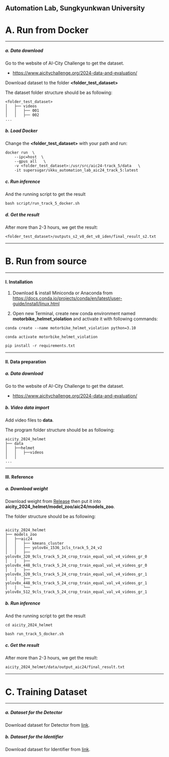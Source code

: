 ## Automation Lab, Sungkyunkwan University

# A. Run from Docker

---

##### a. Data download

Go to the website of AI-City Challenge to get the dataset.

- https://www.aicitychallenge.org/2024-data-and-evaluation/

Download dataset to the folder **<folder_test_dataset>**

The dataset folder structure should be as following:

```
<folder_test_dataset>
│   ├── videos
│   │   ├── 001
│   │   ├── 002
...
```

##### b. Load Docker

Change the **<folder_test_dataset>** with your path and run:

```shell
docker run  \
    --ipc=host  \
    --gpus all   \
    -v <folder_test_dataset>:/usr/src/aic24-track_5/data   \
    -it supersugar/skku_automation_lab_aic24_track_5:latest
```

##### c. Run inference

And the running script to get the result

```shell
bash script/run_track_5_docker.sh 
```

##### d. Get the result
After more than 2-3 hours, we get the result:
```
<folder_test_dataset>/outputs_s2_v8_det_v8_iden/final_result_s2.txt
```

---

# B. Run from source

---

#### I. Installation

1. Download & install Miniconda or Anaconda from https://docs.conda.io/projects/conda/en/latest/user-guide/install/linux.html


2. Open new Terminal, create new conda environment named **motorbike_helmet_violation** and activate it with following commands:

```shell
conda create --name motorbike_helmet_violation python=3.10

conda activate motorbike_helmet_violation

pip install -r requirements.txt
```

---


#### II. Data preparation

##### a. Data download

Go to the website of AI-City Challenge to get the dataset.

- https://www.aicitychallenge.org/2024-data-and-evaluation/

##### b. Video data import

Add video files to **data**.
   
The program folder structure should be as following:

```
aicity_2024_helmet
├── data
│   ├──helmet
│   │   ├──videos
│   │   
...
```

---

#### III. Reference

##### a. Download weight 

Download weight from [Release](https://1drv.ms/u/s!Anfa0di4JZJfkxsCCFGv6a9G_Tyg?e=VkgXnF) then put it into **aicity_2024_helmet/model_zoo/aic24/models_zoo**.

The folder structure should be as following:
```

aicity_2024_helmet
├── models_zoo
│   ├──aic24 
│   │   ├── kmeans_cluster
│   │   ├── yolov8x_1536_1cls_track_5_24_v2
│   │   ├── yolov8x_320_9cls_track_5_24_crop_train_equal_val_v4_videos_gr_0
│   │   ├── yolov8x_448_9cls_track_5_24_crop_train_equal_val_v4_videos_gr_0
│   │   ├── yolov8x_320_9cls_track_5_24_crop_train_equal_val_v4_videos_gr_1
│   │   ├── yolov8x_448_9cls_track_5_24_crop_train_equal_val_v4_videos_gr_1
│   │   └── yolov8x_512_9cls_track_5_24_crop_train_equal_val_v4_videos_gr_1
```

##### b. Run inference

And the running script to get the result

```shell
cd aicity_2024_helmet

bash run_track_5_docker.sh 
```

##### c. Get the result
After more than 2-3 hours, we get the result:
```
aicity_2024_helmet/data/output_aic24/final_result.txt
```

---

# C. Training Dataset

---

##### a. Dataset for the Detector

Download dataset for Detector from [link](https://o365skku-my.sharepoint.com/:f:/g/personal/duongtran_o365_skku_edu/Eo2nfe_g62VNocpi_6mOIjsBFPbXaDiVat1C7vaJ6HLJ_g?e=e5tjcB).

##### b. Dataset for the Identifier

Download dataset for Identifier from [link](https://o365skku-my.sharepoint.com/:f:/g/personal/duongtran_o365_skku_edu/Eo2nfe_g62VNocpi_6mOIjsBFPbXaDiVat1C7vaJ6HLJ_g?e=e5tjcB).
